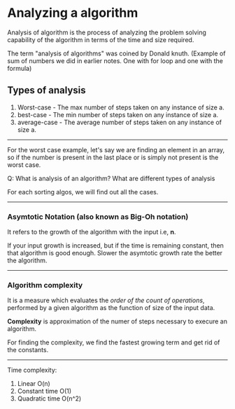 # Analyzing a algorithm

Analysis of algorithm is the process of analyzing the problem solving capability of the algorithm in terms of the time and size required.

The term "analysis of algorithms" was coined by Donald knuth.
(Example of sum of numbers we did in earlier notes. One with for loop and one with the formula)

## Types of analysis

1. Worst-case - The max number of steps taken on any instance of size a.
2. best-case - The min number of steps taken on any instance of size a.
3. average-case - The average number of steps taken on any instance of size a.

---

For the worst case example, let's say we are finding an element in an array, so if the number is present in the last place or is simply not
present is the worst case.

Q: What is analysis of an algorithm? What are different types of analysis

For each sorting algos, we will find out all the cases.

---

### Asymtotic Notation (also known as Big-Oh notation)

It refers to the growth of the algorithm with the input i.e, **n**.

If your input growth is increased, but if the time is remaining constant, then that algorithm is good enough.
Slower the asymtotic growth rate the better the algorithm.

---

### Algorithm complexity

It is a measure which evaluates the *order of the count of operations*, performed by a given algorithm as the function of size of the input data.

**Complexity** is approximation of the numer of steps necessary to execure an algorithm.

For finding the complexity, we find the fastest growing term and get rid of the constants.

---
Time complexity:
1. Linear O(n)
2. Constant time O(1)
3. Quadratic time O(n^2)
